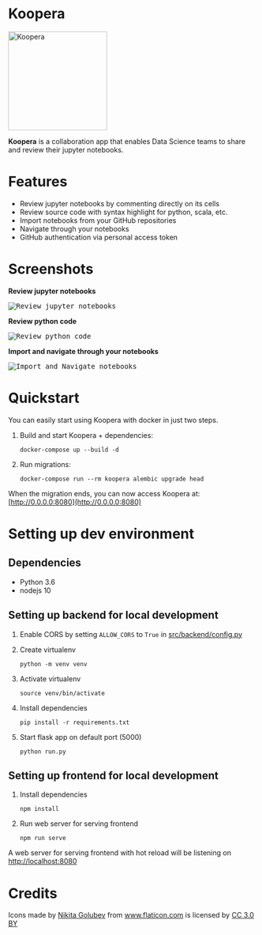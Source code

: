 Koopera
=========

<img
  src="public/img/icon.png"
  alt="Koopera"
  width="200"
/>

**Koopera** is a collaboration app that enables Data Science teams to share and review their jupyter notebooks.

# Features
* Review jupyter notebooks by commenting directly on its cells
* Review source code with syntax highlight for python, scala, etc.
* Import notebooks from your GitHub repositories
* Navigate through your notebooks
* GitHub authentication via personal access token

# Screenshots

**Review jupyter notebooks**

<kbd><img title="Review jupyter notebooks" src="docs/add_comments_to_notebook.png"></kbd><br/>

**Review python code**

<kbd><img title="Review python code" src="docs/add_comments_to_python_file.png"></kbd><br/>

**Import and navigate through your notebooks**

<kbd><img title="Import and Navigate notebooks" src="docs/notebooks_import_navigate.gif"></kbd><br/>

# Quickstart
You can easily start using Koopera with docker in just two steps.

1. Build and start Koopera + dependencies:

    `docker-compose up --build -d`

1. Run migrations:

    `docker-compose run --rm koopera alembic upgrade head`

When the migration ends, you can now access Koopera at: [http://0.0.0.0:8080](http://0.0.0.0:8080)


# Setting up dev environment

## Dependencies
* Python 3.6
* nodejs 10

## Setting up backend for local development

1. Enable CORS by setting `ALLOW_CORS` to `True` in [src/backend/config.py](src/backend/config.py)

2. Create virtualenv

    `python -m venv venv`

3. Activate virtualenv

    `source venv/bin/activate`

4. Install dependencies

    `pip install -r requirements.txt`

5. Start flask app on default port (5000)

    `python run.py`

## Setting up frontend for local development

1. Install dependencies

    `npm install`
2. Run web server for serving frontend

    `npm run serve`

A web server for serving frontend with hot reload will be listening on
[http://localhost:8080](http://localhost:8080)

# Credits

<div>Icons made by <a href="https://www.flaticon.com/authors/nikita-golubev" title="Nikita Golubev">Nikita Golubev</a> from <a href="https://www.flaticon.com/"                 title="Flaticon">www.flaticon.com</a> is licensed by <a href="http://creativecommons.org/licenses/by/3.0/"                 title="Creative Commons BY 3.0" target="_blank">CC 3.0 BY</a></div>
